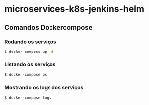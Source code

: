 # microservices-k8s-jenkins-helm

## Comandos Dockercompose

### Rodando os serviços

```sh
$ docker-compose up -d
```

### Listando os serviços

```sh
$ docker-compose ps
```

### Mostrando os logs dos serviços

```sh
$ docker-compose logs
```
